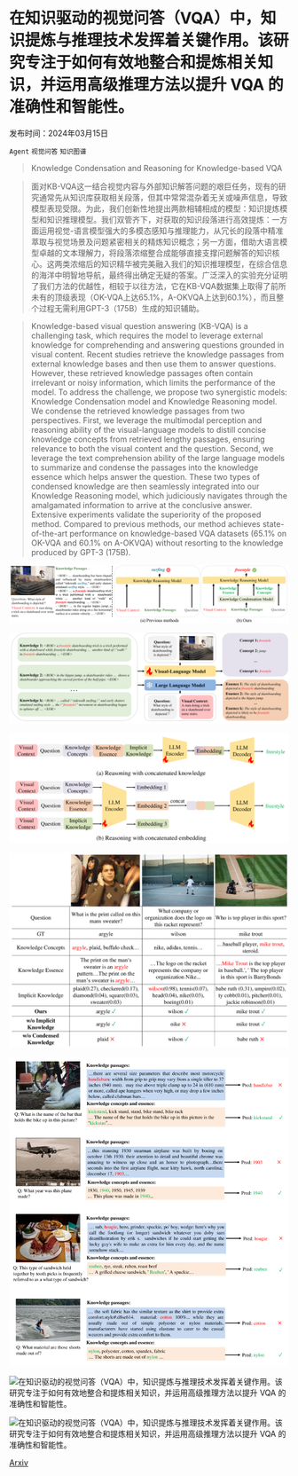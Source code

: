 # 在知识驱动的视觉问答（VQA）中，知识提炼与推理技术发挥着关键作用。该研究专注于如何有效地整合和提炼相关知识，并运用高级推理方法以提升 VQA 的准确性和智能性。

发布时间：2024年03月15日

`Agent` `视觉问答` `知识图谱`

> Knowledge Condensation and Reasoning for Knowledge-based VQA

> 面对KB-VQA这一结合视觉内容与外部知识解答问题的艰巨任务，现有的研究通常先从知识库获取相关段落，但其中常常混杂着无关或噪声信息，导致模型表现受限。为此，我们创新性地提出两款相辅相成的模型：知识提炼模型和知识推理模型。我们双管齐下，对获取的知识段落进行高效提炼：一方面运用视觉-语言模型强大的多模态感知与推理能力，从冗长的段落中精准萃取与视觉场景及问题紧密相关的精炼知识概念；另一方面，借助大语言模型卓越的文本理解力，将段落浓缩整合成能够直接支撑问题解答的知识核心。这两类浓缩后的知识精华被完美融入我们的知识推理模型，在综合信息的海洋中明智地导航，最终得出确定无疑的答案。广泛深入的实验充分证明了我们方法的优越性，相较于以往方法，它在KB-VQA数据集上取得了前所未有的顶级表现（OK-VQA上达65.1%，A-OKVQA上达到60.1%），而且整个过程无需利用GPT-3（175B）生成的知识辅助。

> Knowledge-based visual question answering (KB-VQA) is a challenging task, which requires the model to leverage external knowledge for comprehending and answering questions grounded in visual content. Recent studies retrieve the knowledge passages from external knowledge bases and then use them to answer questions. However, these retrieved knowledge passages often contain irrelevant or noisy information, which limits the performance of the model. To address the challenge, we propose two synergistic models: Knowledge Condensation model and Knowledge Reasoning model. We condense the retrieved knowledge passages from two perspectives. First, we leverage the multimodal perception and reasoning ability of the visual-language models to distill concise knowledge concepts from retrieved lengthy passages, ensuring relevance to both the visual content and the question. Second, we leverage the text comprehension ability of the large language models to summarize and condense the passages into the knowledge essence which helps answer the question. These two types of condensed knowledge are then seamlessly integrated into our Knowledge Reasoning model, which judiciously navigates through the amalgamated information to arrive at the conclusive answer. Extensive experiments validate the superiority of the proposed method. Compared to previous methods, our method achieves state-of-the-art performance on knowledge-based VQA datasets (65.1% on OK-VQA and 60.1% on A-OKVQA) without resorting to the knowledge produced by GPT-3 (175B).

![在知识驱动的视觉问答（VQA）中，知识提炼与推理技术发挥着关键作用。该研究专注于如何有效地整合和提炼相关知识，并运用高级推理方法以提升 VQA 的准确性和智能性。](../../../paper_images/2403.10037/x1.png)

![在知识驱动的视觉问答（VQA）中，知识提炼与推理技术发挥着关键作用。该研究专注于如何有效地整合和提炼相关知识，并运用高级推理方法以提升 VQA 的准确性和智能性。](../../../paper_images/2403.10037/x2.png)

![在知识驱动的视觉问答（VQA）中，知识提炼与推理技术发挥着关键作用。该研究专注于如何有效地整合和提炼相关知识，并运用高级推理方法以提升 VQA 的准确性和智能性。](../../../paper_images/2403.10037/x3.png)

![在知识驱动的视觉问答（VQA）中，知识提炼与推理技术发挥着关键作用。该研究专注于如何有效地整合和提炼相关知识，并运用高级推理方法以提升 VQA 的准确性和智能性。](../../../paper_images/2403.10037/x4.png)

![在知识驱动的视觉问答（VQA）中，知识提炼与推理技术发挥着关键作用。该研究专注于如何有效地整合和提炼相关知识，并运用高级推理方法以提升 VQA 的准确性和智能性。](../../../paper_images/2403.10037/x5.png)

![在知识驱动的视觉问答（VQA）中，知识提炼与推理技术发挥着关键作用。该研究专注于如何有效地整合和提炼相关知识，并运用高级推理方法以提升 VQA 的准确性和智能性。](../../../paper_images/2403.10037/x6.png)

![在知识驱动的视觉问答（VQA）中，知识提炼与推理技术发挥着关键作用。该研究专注于如何有效地整合和提炼相关知识，并运用高级推理方法以提升 VQA 的准确性和智能性。](../../../paper_images/2403.10037/x7.png)

[Arxiv](https://arxiv.org/abs/2403.10037)